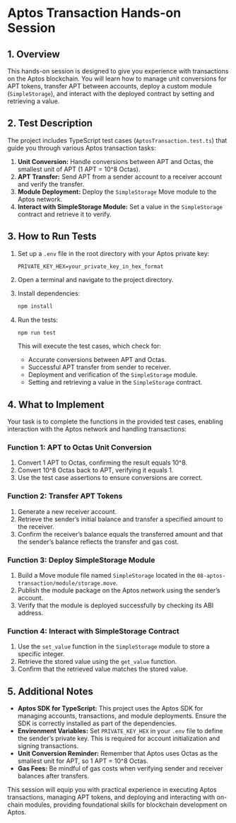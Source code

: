 # Aptos Transaction Hands-on Session

## 1. Overview

This hands-on session is designed to give you experience with transactions on the Aptos blockchain. You will learn how to manage unit conversions for APT tokens, transfer APT between accounts, deploy a custom module (`SimpleStorage`), and interact with the deployed contract by setting and retrieving a value.

## 2. Test Description

The project includes TypeScript test cases (`AptosTransaction.test.ts`) that guide you through various Aptos transaction tasks:

1. **Unit Conversion:** Handle conversions between APT and Octas, the smallest unit of APT (1 APT = 10^8 Octas).
2. **APT Transfer:** Send APT from a sender account to a receiver account and verify the transfer.
3. **Module Deployment:** Deploy the `SimpleStorage` Move module to the Aptos network.
4. **Interact with SimpleStorage Module:** Set a value in the `SimpleStorage` contract and retrieve it to verify.

## 3. How to Run Tests

1. Set up a `.env` file in the root directory with your Aptos private key:

   ```plaintext
   PRIVATE_KEY_HEX=your_private_key_in_hex_format
   ```

2. Open a terminal and navigate to the project directory.

3. Install dependencies:

   ```bash
   npm install
   ```

4. Run the tests:
   ```bash
   npm run test
   ```
   This will execute the test cases, which check for:
   - Accurate conversions between APT and Octas.
   - Successful APT transfer from sender to receiver.
   - Deployment and verification of the `SimpleStorage` module.
   - Setting and retrieving a value in the `SimpleStorage` contract.

## 4. What to Implement

Your task is to complete the functions in the provided test cases, enabling interaction with the Aptos network and handling transactions:

### Function 1: APT to Octas Unit Conversion

1. Convert 1 APT to Octas, confirming the result equals 10^8.
2. Convert 10^8 Octas back to APT, verifying it equals 1.
3. Use the test case assertions to ensure conversions are correct.

### Function 2: Transfer APT Tokens

1. Generate a new receiver account.
2. Retrieve the sender’s initial balance and transfer a specified amount to the receiver.
3. Confirm the receiver’s balance equals the transferred amount and that the sender’s balance reflects the transfer and gas cost.

### Function 3: Deploy SimpleStorage Module

1. Build a Move module file named `SimpleStorage` located in the `08-aptos-transaction/module/storage.move`.
2. Publish the module package on the Aptos network using the sender’s account.
3. Verify that the module is deployed successfully by checking its ABI address.

### Function 4: Interact with SimpleStorage Contract

1. Use the `set_value` function in the `SimpleStorage` module to store a specific integer.
2. Retrieve the stored value using the `get_value` function.
3. Confirm that the retrieved value matches the stored value.

## 5. Additional Notes

- **Aptos SDK for TypeScript:** This project uses the Aptos SDK for managing accounts, transactions, and module deployments. Ensure the SDK is correctly installed as part of the dependencies.
- **Environment Variables:** Set `PRIVATE_KEY_HEX` in your `.env` file to define the sender’s private key. This is required for account initialization and signing transactions.
- **Unit Conversion Reminder:** Remember that Aptos uses Octas as the smallest unit for APT, so 1 APT = 10^8 Octas.
- **Gas Fees:** Be mindful of gas costs when verifying sender and receiver balances after transfers.

This session will equip you with practical experience in executing Aptos transactions, managing APT tokens, and deploying and interacting with on-chain modules, providing foundational skills for blockchain development on Aptos.
